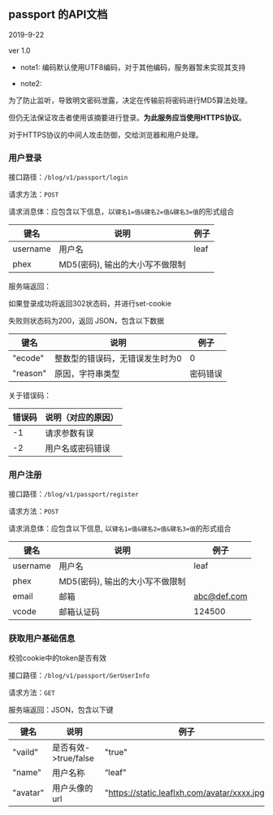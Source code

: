 ## passport 的API文档

2019-9-22

ver 1.0

- note1:  编码默认使用UTF8编码，对于其他编码，服务器暂未实现其支持

- note2: 

为了防止监听，导致明文密码泄露，决定在传输前将密码进行MD5算法处理。

但仍无法保证攻击者使用该摘要进行登录。**为此服务应当使用HTTPS协议**。

对于HTTPS协议的中间人攻击防御，交给浏览器和用户处理。

### 用户登录

接口路径：`/blog/v1/passport/login`

请求方法：`POST`

请求消息体：应包含以下信息，以`键名1=值&键名2=值&键名3=值`的形式组合

| 键名     | 说明                            | 例子 |
| -------- | ------------------------------- | ---- |
| username | 用户名                          | leaf |
| phex     | MD5(密码), 输出的大小写不做限制 |      |

服务端返回：

如果登录成功将返回302状态码，并进行set-cookie

失败则状态码为200，返回 JSON，包含以下数据

| 键名     | 说明                            | 例子     |
| -------- | ------------------------------- | -------- |
| "ecode"  | 整数型的错误码，无错误发生时为0 | 0        |
| "reason" | 原因，字符串类型                | 密码错误 |

关于错误码：

| 错误码 | 说明（对应的原因） |
| ------ | ------------------ |
| -1     | 请求参数有误       |
| -2     | 用户名或密码错误   |



### 用户注册

接口路径：`/blog/v1/passport/register`

请求方法：`POST`

请求消息体：应包含以下信息, 以`键名1=值&键名2=值&键名3=值`的形式组合

| 键名     | 说明 | 例子                            |
| -------- | ---- | ------------------------------- |
| username | 用户名 | leaf |
| phex     | MD5(密码), 输出的大小写不做限制     |  |
| email | 邮箱 | abc@def.com |
| vcode | 邮箱认证码 | 124500 |



### 获取用户基础信息

校验cookie中的token是否有效

接口路径：`/blog/v1/passport/GerUserInfo`

请求方法：`GET`

服务端返回：JSON，包含以下键

| 键名     | 说明                 | 例子                                         |
| -------- | -------------------- | -------------------------------------------- |
| "vaild"  | 是否有效->true/false | "true"                                       |
| "name"   | 用户名称             | “leaf"                                       |
| "avatar" | 用户头像的url        | "https://static.leaflxh.com/avatar/xxxx.jpg" |

